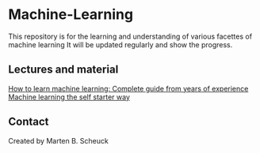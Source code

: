 # Machine-Learning
This repository is for the learning and understanding of various facettes of machine learning
It will be updated regularly and show the progress.

## Lectures and material
[How to learn machine learning: Complete guide from years of experience](https://neptune.ai/blog/how-to-learn-machine-learning)
[Machine learning the self starter way](https://elitedatascience.com/learn-machine-learning)

## Contact
Created by Marten B. Scheuck
